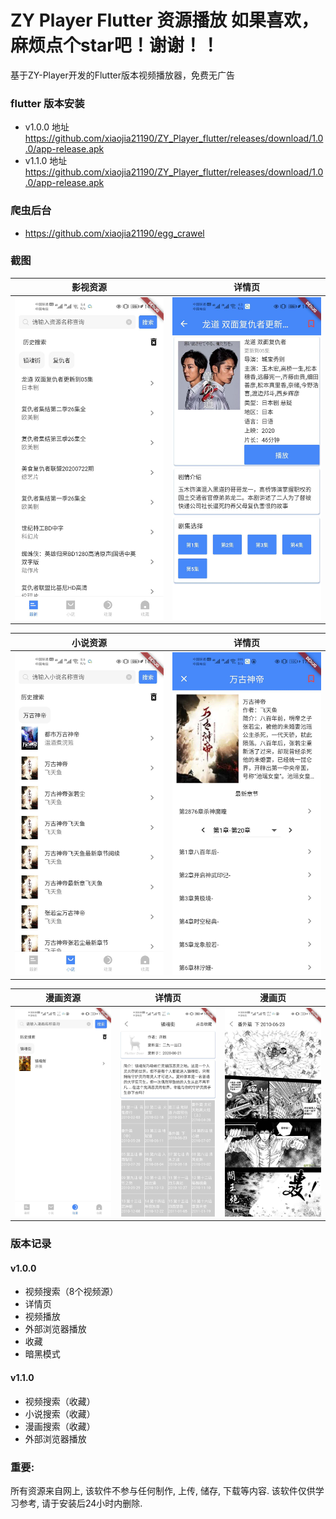 # ZY Player Flutter 资源播放  如果喜欢，麻烦点个star吧！谢谢！！

基于ZY-Player开发的Flutter版本视频播放器，免费无广告

### flutter 版本安装

- v1.0.0 地址 https://github.com/xiaojia21190/ZY_Player_flutter/releases/download/1.0.0/app-release.apk
- v1.1.0 地址 https://github.com/xiaojia21190/ZY_Player_flutter/releases/download/1.0.0/app-release.apk

### 爬虫后台
-  https://github.com/xiaojia21190/egg_crawel

### 截图

|         影视资源              |             详情页             |
| :--------------------------: | :----------------------------: |
| ![home](./images/image6.jpg) | ![detail](./images/image9.jpg) |

|         小说资源              |             详情页             |
| :--------------------------: | :----------------------------: |
| ![home](./images/image2.jpg) | ![detail](./images/image8.jpg) |

|         漫画资源              |             详情页              |           漫画页                |
| :--------------------------: | :----------------------------: | :----------------------------: |
| ![home](./images/image5.jpg) | ![detail](./images/image4.jpg) | ![detail](./images/image3.jpg) |





### 版本记录

#### v1.0.0

- 视频搜索（8个视频源）
- 详情页
- 视频播放
- 外部浏览器播放
- 收藏
- 暗黑模式

#### v1.1.0

- 视频搜索（收藏）
- 小说搜索（收藏）
- 漫画搜索（收藏）
- 外部浏览器播放


### 重要:

所有资源来自网上, 该软件不参与任何制作, 上传, 储存, 下载等内容. 该软件仅供学习参考, 请于安装后24小时内删除.

